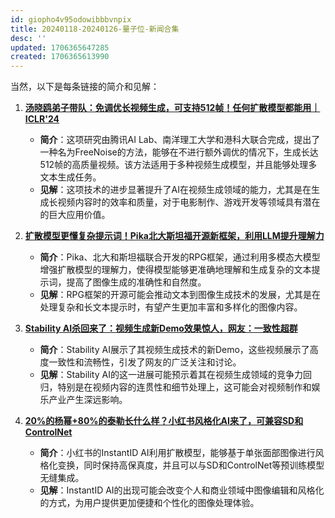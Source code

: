 ```yaml
---
id: giopho4v95odowibbbvnpix
title: 20240118-20240126-量子位-新闻合集
desc: ''
updated: 1706365647285
created: 1706365613990
---
```


 当然，以下是每条链接的简介和见解：

1. **[汤晓鸥弟子带队：免调优长视频生成，可支持512帧！任何扩散模型都能用｜ICLR'24](https://mp.weixin.qq.com/s?__biz=MzIzNjc1NzUzMw==&mid=2247714611&idx=4&sn=4b18a6159e84800fe3161943bab43836&chksm=e9b81682faee98537cdb68d6289d88ead1f1a47128f37270ee80be36d7a7d5c1502eede73b4c&scene=126&sessionid=1706361508#rd)**
   - **简介**：这项研究由腾讯AI Lab、南洋理工大学和港科大联合完成，提出了一种名为FreeNoise的方法，能够在不进行额外调优的情况下，生成长达512帧的高质量视频。该方法适用于多种视频生成模型，并且能够处理多文本生成任务。
   - **见解**：这项技术的进步显著提升了AI在视频生成领域的能力，尤其是在生成长视频内容时的效率和质量，对于电影制作、游戏开发等领域具有潜在的巨大应用价值。

2. **[扩散模型更懂复杂提示词！Pika北大斯坦福开源新框架，利用LLM提升理解力](https://mp.weixin.qq.com/s?__biz=MzIzNjc1NzUzMw==&mid=2247714402&idx=4&sn=945c5a2946ca300d9625a02b580db731&chksm=e925446687063e07e380ccd746c2a506550f1326b4867f86f4130ef8f658ccef1113328949d3&scene=126&sessionid=1706361508#rd)**
   - **简介**：Pika、北大和斯坦福联合开发的RPG框架，通过利用多模态大模型增强扩散模型的理解力，使得模型能够更准确地理解和生成复杂的文本提示词，提高了图像生成的准确性和自然度。
   - **见解**：RPG框架的开源可能会推动文本到图像生成技术的发展，尤其是在处理复杂和长文本提示时，有望产生更加丰富和多样化的图像内容。

3. **[Stability AI杀回来了：视频生成新Demo效果惊人，网友：一致性超群](https://mp.weixin.qq.com/s?__biz=MzIzNjc1NzUzMw==&mid=2247713928&idx=2&sn=643d4ce3a5ee3fe80f7f730102b53e48&chksm=e942d26b24bb244d12c3f7e465ab917b37ff7ce3d801286cda0df9a3741de5a6805ed1ac4907&scene=126&sessionid=1706361508#rd)**
   - **简介**：Stability AI展示了其视频生成技术的新Demo，这些视频展示了高度一致性和流畅性，引发了网友的广泛关注和讨论。
   - **见解**：Stability AI的这一进展可能预示着其在视频生成领域的竞争力回归，特别是在视频内容的连贯性和细节处理上，这可能会对视频制作和娱乐产业产生深远影响。

4. **[20%的杨幂+80%的泰勒长什么样？小红书风格化AI来了，可兼容SD和ControlNet](https://mp.weixin.qq.com/s?__biz=MzIzNjc1NzUzMw==&mid=2247713726&idx=5&sn=53d41d3457c06db3531fcdef7a6527bf&chksm=e92337bdfd97355b8102ac0b9713cfc517a25c098a27e1429d0a58ea1300f6394998e8db1a72&scene=126&sessionid=1706361508#rd)**
   - **简介**：小红书的InstantID AI利用扩散模型，能够基于单张面部图像进行风格化变换，同时保持高保真度，并且可以与SD和ControlNet等预训练模型无缝集成。
   - **见解**：InstantID AI的出现可能会改变个人和商业领域中图像编辑和风格化的方式，为用户提供更加便捷和个性化的图像处理体验。